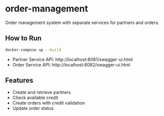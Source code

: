 # order-management
Order management system with separate services for partners and orders.

## How to Run

```bash
docker-compose up --build
```

- Partner Service API: http://localhost:8081/swagger-ui.html
- Order Service API: http://localhost:8082/swagger-ui.html

## Features

- Create and retrieve partners
- Check available credit
- Create orders with credit validation
- Update order status
